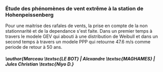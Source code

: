 ### Étude des phénomènes de vent extrême à la station de Hohenpeissenberg

Pour une maitrise des rafales de vents, la prise en compte de la non stationnarité et de la dependance s'est faite. Dans un premier temps à travers le modele GEV qui abouti à une distribution de Weibull et dans un second temps à travers un modele PPP qui retourne 47.6 m/s comme periode de retour à 50 ans.

##### \author{Marceau \textsc{LE BOT} | Alexandre \textsc{MAGHAMES} | Jules Christian \textsc{Niyo D.} 
